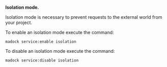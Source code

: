 **Isolation mode.**

Isolation mode is necessary to prevent requests to the external world from your project.

To enable an isolation mode execute the command:
```
madock service:enable isolation
```
To disable an isolation mode execute the command:
```
madock service:disable isolation
```

